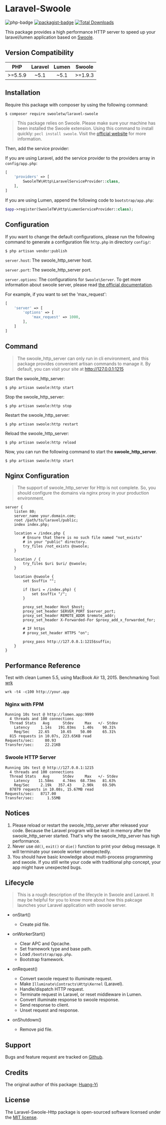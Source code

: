 # Laravel-Swoole

![php-badge](https://img.shields.io/badge/php-%3E%3D%205.5.9-8892BF.svg)
[![packagist-badge](https://img.shields.io/packagist/v/swooletw/laravel-swoole.svg)](https://packagist.org/packages/swooletw/laravel-swoole)
[![Total Downloads](https://poser.pugx.org/swooletw/laravel-swoole/downloads)](https://packagist.org/packages/swooletw/laravel-swoole)

This package provides a high performance HTTP server to speed up your laravel/lumen application based on [Swoole](http://www.swoole.com/).

## Version Compatibility

| PHP     | Laravel | Lumen | Swoole  |
|:-------:|:-------:|:-----:|:-------:|
| >=5.5.9 | ~5.1    | ~5.1  | >=1.9.3 |

## Installation

Require this package with composer by using the following command:

```
$ composer require swooletw/laravel-swoole
```

> This package relies on Swoole. Please make sure your machine has been installed the Swoole extension. Using this command to install quickly: `pecl install swoole`. Visit the [official website](https://wiki.swoole.com/wiki/page/6.html) for more information.

Then, add the service provider:

If you are using Laravel, add the service provider to the providers array in `config/app.php`:

```php
[
    'providers' => [
        SwooleTW\Http\LaravelServiceProvider::class,
    ],
]
```

If you are using Lumen, append the following code to `bootstrap/app.php`:

```php
$app->register(SwooleTW\Http\LumenServiceProvider::class);
```

## Configuration

If you want to change the default configurations, please run the following command to generate a configuration file `http.php` in directory `config/`:

```
$ php artisan vendor:publish
```

`server.host`: The swoole_http_server host.

`server.port`: The swoole_http_server port.

`server.options`: The configurations for `Swoole\Server`. To get more information about swoole server, please read [the official documentation](https://wiki.swoole.com/wiki/page/274.html).

For example, if you want to set the 'max_request':

```php
[
    'server' => [
        'options' => [
            'max_request' => 1000,
        ],
    ]
]
```

## Command

> The swoole_http_server can only run in cli environment, and this package provides convenient artisan commands to manage it.
> By default, you can visit your site at http://127.0.0.1:1215

Start the swoole_http_server:

```
$ php artisan swoole:http start
```

Stop the swoole_http_server:

```
$ php artisan swoole:http stop
```

Restart the swoole_http_server:

```
$ php artisan swoole:http restart
```

Reload the swoole_http_server:

```
$ php artisan swoole:http reload
```

Now, you can run the following command to start the **swoole_http_server**.

```
$ php artisan swoole:http start
```

## Nginx Configuration

> The support of swoole_http_server for Http is not complete. So, you should configure the domains via nginx proxy in your production environment.

```nginx
server {
    listen 80;
    server_name your.domain.com;
    root /path/to/laravel/public;
    index index.php;

    location = /index.php {
        # Ensure that there is no such file named "not_exists"
        # in your "public" directory.
        try_files /not_exists @swoole;
    }

    location / {
        try_files $uri $uri/ @swoole;
    }

    location @swoole {
        set $suffix "";

        if ($uri = /index.php) {
            set $suffix "/";
        }

        proxy_set_header Host $host;
        proxy_set_header SERVER_PORT $server_port;
        proxy_set_header REMOTE_ADDR $remote_addr;
        proxy_set_header X-Forwarded-For $proxy_add_x_forwarded_for;

        # IF https
        # proxy_set_header HTTPS "on";

        proxy_pass http://127.0.0.1:1215$suffix;
    }
}
```

## Performance Reference

Test with clean Lumen 5.5, using MacBook Air 13, 2015.
Benchmarking Tool: [wrk](https://github.com/wg/wrk)

```
wrk -t4 -c100 http://your.app
```

### Nginx with FPM

```
Running 10s test @ http://lumen.app:9999
  4 threads and 100 connections
  Thread Stats   Avg      Stdev     Max   +/- Stdev
    Latency     1.14s   191.03ms   1.40s    90.31%
    Req/Sec    22.65     10.65    50.00     65.31%
  815 requests in 10.07s, 223.65KB read
Requests/sec:     80.93
Transfer/sec:     22.21KB
```

### Swoole HTTP Server

```
Running 10s test @ http://127.0.0.1:1215
  4 threads and 100 connections
  Thread Stats   Avg      Stdev     Max   +/- Stdev
    Latency    11.58ms    4.74ms  68.73ms   81.63%
    Req/Sec     2.19k   357.43     2.90k    69.50%
  87879 requests in 10.08s, 15.67MB read
Requests/sec:   8717.00
Transfer/sec:      1.55MB
```

## Notices

1. Please reload or restart the swoole_http_server after released your code. Because the Laravel program will be kept in memory after the swoole_http_server started. That's why the swoole_http_server has high performance.
2. Never use `dd()`, `exit()` or `die()` function to print your debug message. It will terminate your swoole worker unexpectedly.
3. You should have basic knowledge about multi-process programming and swoole. If you still write your code with traditional php concept, your app might have unexpected bugs.

## Lifecycle

> This is a rough description of the lifecycle in Swoole and Laravel. It may be helpful for you to know more about how this pakcage launches your Laravel application with swoole server.

* onStart()
    * Create pid file.

* onWorkerStart()
    * Clear APC and Opcache.
    * Set framework type and base path.
    * Load `/bootstrap/app.php`.
    * Bootstrap framework.

* onRequest()
    * Convert swoole request to illuminate request.
    * Make `Illuminate\Contracts\Http\Kernel` (Laravel).
    * Handle/dispatch HTTP request.
    * Terminate request in Laravel, or reset middleware in Lumen.
    * Convert illuminate response to swoole response.
    * Send response to client.
    * Unset request and response.

* onShutdown()
    * Remove pid file.

## Support

Bugs and feature request are tracked on [Github](https://github.com/swooletw/laravel-swoole-http/issues).

## Credits

The original author of this package: [Huang-Yi](https://github.com/huang-yi)

## License

The Laravel-Swoole-Http package is open-sourced software licensed under the [MIT license](http://opensource.org/licenses/MIT).
